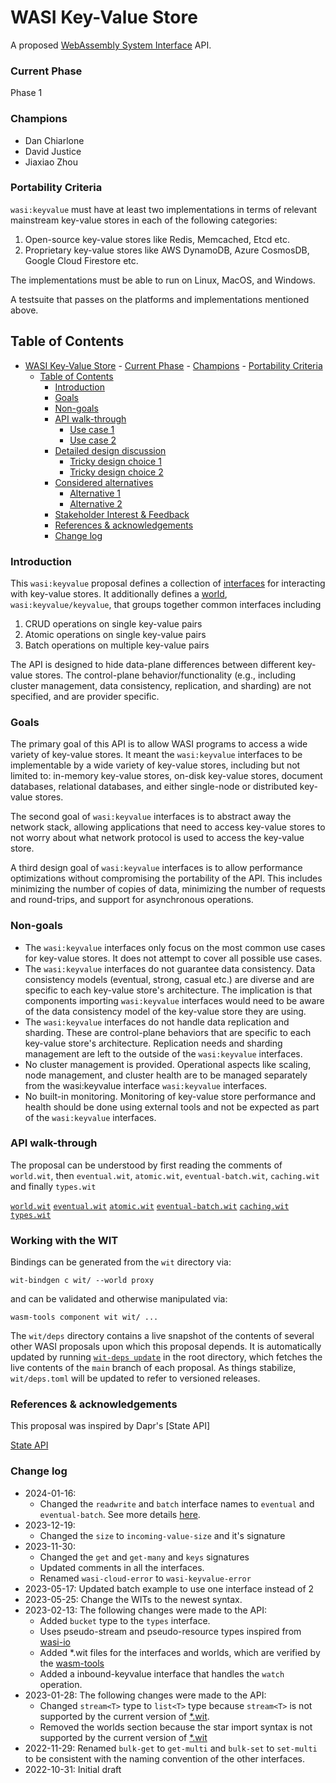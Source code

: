 # WASI Key-Value Store

A proposed [WebAssembly System Interface](https://github.com/WebAssembly/WASI) API.

### Current Phase

Phase 1

### Champions

- Dan Chiarlone
- David Justice
- Jiaxiao Zhou

### Portability Criteria

`wasi:keyvalue` must have at least two implementations in terms of relevant mainstream key-value stores in each of the following categories:

1. Open-source key-value stores like Redis, Memcached, Etcd etc.
2. Proprietary key-value stores like AWS DynamoDB, Azure CosmosDB, Google Cloud Firestore etc.

The implementations must be able to run on Linux, MacOS, and Windows.

A testsuite that passes on the platforms and implementations mentioned above.

## Table of Contents

- [WASI Key-Value Store](#wasi-key-value-store) - [Current Phase](#current-phase) - [Champions](#champions) - [Portability Criteria](#portability-criteria)
  - [Table of Contents](#table-of-contents)
    - [Introduction](#introduction)
    - [Goals](#goals)
    - [Non-goals](#non-goals)
    - [API walk-through](#api-walk-through)
      - [Use case 1](#use-case-1)
      - [Use case 2](#use-case-2)
    - [Detailed design discussion](#detailed-design-discussion)
      - [Tricky design choice 1](#tricky-design-choice-1)
      - [Tricky design choice 2](#tricky-design-choice-2)
    - [Considered alternatives](#considered-alternatives)
      - [Alternative 1](#alternative-1)
      - [Alternative 2](#alternative-2)
    - [Stakeholder Interest \& Feedback](#stakeholder-interest--feedback)
    - [References \& acknowledgements](#references--acknowledgements)
    - [Change log](#change-log)

### Introduction

This `wasi:keyvalue` proposal defines a collection of [interfaces] for
interacting with key-value stores. It additionally defines a [world],
`wasi:keyvalue/keyvalue`, that groups together common interfaces including

1. CRUD operations on single key-value pairs
2. Atomic operations on single key-value pairs
3. Batch operations on multiple key-value pairs

The API is designed to hide data-plane differences between different key-value stores. The control-plane behavior/functionality (e.g., including cluster management, data consistency, replication, and sharding) are not specified, and are provider specific.

[Interfaces]: https://github.com/WebAssembly/component-model/blob/main/design/mvp/WIT.md#wit-interfaces
[World]: https://github.com/WebAssembly/component-model/blob/main/design/mvp/WIT.md#wit-worlds

### Goals

The primary goal of this API is to allow WASI programs to access a wide variety of key-value stores. It meant the `wasi:keyvalue` interfaces to be implementable by a wide variety of key-value stores, including but not limited to: in-memory key-value stores, on-disk key-value stores, document databases, relational databases, and either single-node or distributed key-value stores.

The second goal of `wasi:keyvalue` interfaces is to abstract away the network stack, allowing applications that need to access key-value stores to not worry about what network protocol is used to access the key-value store.

A third design goal of `wasi:keyvalue` interfaces is to allow performance optimizations without compromising the portability of the API. This includes minimizing the number of copies of data, minimizing the number of requests and round-trips, and support for asynchronous operations.

### Non-goals

- The `wasi:keyvalue` interfaces only focus on the most common use cases for key-value stores. It does not attempt to cover all possible use cases.
- The `wasi:keyvalue` interfaces do not guarantee data consistency. Data consistency models (eventual, strong, casual etc.) are diverse and are specific to each key-value store's architecture. The implication is that components importing `wasi:keyvalue` interfaces would need to be aware of the data consistency model of the key-value store they are using.
- The `wasi:keyvalue` interfaces do not handle data replication and sharding. These are control-plane behaviors that are specific to each key-value store's architecture. Replication needs and sharding management are left to the outside of the `wasi:keyvalue` interfaces.
- No cluster management is provided. Operational aspects like scaling, node management, and cluster health are to be managed separately from the wasi:keyvalue interface `wasi:keyvalue` interfaces.
- No built-in monitoring. Monitoring of key-value store performance and health should be done using external tools and not be expected as part of the `wasi:keyvalue` interfaces.

### API walk-through

The proposal can be understood by first reading the comments of `world.wit`, then `eventual.wit`, `atomic.wit`, `eventual-batch.wit`, `caching.wit` and finally `types.wit`

[`world.wit`](./wit/world.wit)
[`eventual.wit`](./wit/eventual.wit)
[`atomic.wit`](./wit/atomic.wit)
[`eventual-batch.wit`](./wit/eventual-batch.wit)
[`caching.wit`](./wit/caching.wit)
[`types.wit`](./wit/types.wit)

### Working with the WIT

Bindings can be generated from the `wit` directory via:

```
wit-bindgen c wit/ --world proxy
```

and can be validated and otherwise manipulated via:

```
wasm-tools component wit wit/ ...
```

The `wit/deps` directory contains a live snapshot of the contents of several
other WASI proposals upon which this proposal depends. It is automatically
updated by running [`wit-deps update`](https://crates.io/crates/wit-deps-cli)
in the root directory, which fetches the live contents of the `main` branch of
each proposal. As things stabilize, `wit/deps.toml` will be updated to refer to
versioned releases.

### References & acknowledgements

This proposal was inspired by Dapr's [State API]

[State API](https://docs.dapr.io/developing-applications/building-blocks/state-management/)

### Change log

- 2024-01-16:
  - Changed the `readwrite` and `batch` interface names to `eventual` and `eventual-batch`. See more details [here](https://github.com/WebAssembly/wasi-keyvalue/pull/30#discussion_r1442282650).
- 2023-12-19:
  - Changed the `size` to `incoming-value-size` and it's signature
- 2023-11-30:
  - Changed the `get` and `get-many` and `keys` signatures
  - Updated comments in all the interfaces.
  - Renamed `wasi-cloud-error` to `wasi-keyvalue-error`
- 2023-05-17: Updated batch example to use one interface instead of 2
- 2023-05-25: Change the WITs to the newest syntax.
- 2023-02-13: The following changes were made to the API:
  - Added `bucket` type to the `types` interface.
  - Uses pseudo-stream and pseudo-resource types inspired from [wasi-io ](https://github.com/WebAssembly/wasi-io)
  - Added \*.wit files for the interfaces and worlds, which are verified by the [wasm-tools](https://github.com/bytecodealliance/wasm-tools)
  - Added a inbound-keyvalue interface that handles the `watch` operation.
- 2023-01-28: The following changes were made to the API:
  - Changed `stream<T>` type to `list<T>` type because `stream<T>` is not supported by the current version of [\*.wit](https://github.com/WebAssembly/component-model/blob/main/design/mvp/WIT.md).
  - Removed the worlds section because the star import syntax is not supported by the current version of [\*.wit](https://github.com/WebAssembly/component-model/blob/main/design/mvp/WIT.md)
- 2022-11-29: Renamed `bulk-get` to `get-multi` and `bulk-set` to `set-multi` to be consistent with the naming convention of the other interfaces.
- 2022-10-31: Initial draft
